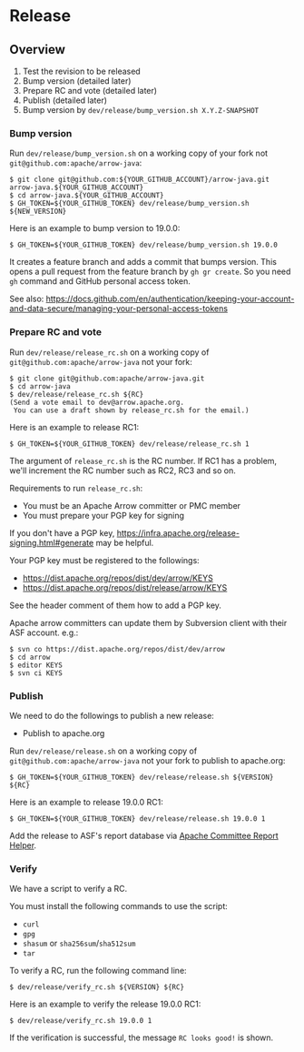 <!---
  Licensed to the Apache Software Foundation (ASF) under one
  or more contributor license agreements.  See the NOTICE file
  distributed with this work for additional information
  regarding copyright ownership.  The ASF licenses this file
  to you under the Apache License, Version 2.0 (the
  "License"); you may not use this file except in compliance
  with the License.  You may obtain a copy of the License at

    http://www.apache.org/licenses/LICENSE-2.0

  Unless required by applicable law or agreed to in writing,
  software distributed under the License is distributed on an
  "AS IS" BASIS, WITHOUT WARRANTIES OR CONDITIONS OF ANY
  KIND, either express or implied.  See the License for the
  specific language governing permissions and limitations
  under the License.
-->

# Release

## Overview

  1. Test the revision to be released
  2. Bump version (detailed later)
  3. Prepare RC and vote (detailed later)
  4. Publish (detailed later)
  5. Bump version by `dev/release/bump_version.sh X.Y.Z-SNAPSHOT`

### Bump version

Run `dev/release/bump_version.sh` on a working copy of your fork not
`git@github.com:apache/arrow-java`:

```console
$ git clone git@github.com:${YOUR_GITHUB_ACCOUNT}/arrow-java.git arrow-java.${YOUR_GITHUB_ACCOUNT}
$ cd arrow-java.${YOUR_GITHUB_ACCOUNT}
$ GH_TOKEN=${YOUR_GITHUB_TOKEN} dev/release/bump_version.sh ${NEW_VERSION}
```

Here is an example to bump version to 19.0.0:

```
$ GH_TOKEN=${YOUR_GITHUB_TOKEN} dev/release/bump_version.sh 19.0.0
```

It creates a feature branch and adds a commit that bumps version. This
opens a pull request from the feature branch by `gh gr create`. So you
need `gh` command and GitHub personal access token.

See also:
https://docs.github.com/en/authentication/keeping-your-account-and-data-secure/managing-your-personal-access-tokens

### Prepare RC and vote

Run `dev/release/release_rc.sh` on a working copy of
`git@github.com:apache/arrow-java` not your fork:

```console
$ git clone git@github.com:apache/arrow-java.git
$ cd arrow-java
$ dev/release/release_rc.sh ${RC}
(Send a vote email to dev@arrow.apache.org.
 You can use a draft shown by release_rc.sh for the email.)
```

Here is an example to release RC1:

```console
$ GH_TOKEN=${YOUR_GITHUB_TOKEN} dev/release/release_rc.sh 1
```

The argument of `release_rc.sh` is the RC number. If RC1 has a
problem, we'll increment the RC number such as RC2, RC3 and so on.

Requirements to run `release_rc.sh`:

  * You must be an Apache Arrow committer or PMC member
  * You must prepare your PGP key for signing

If you don't have a PGP key,
https://infra.apache.org/release-signing.html#generate may be helpful.

Your PGP key must be registered to the followings:

  * https://dist.apache.org/repos/dist/dev/arrow/KEYS
  * https://dist.apache.org/repos/dist/release/arrow/KEYS

See the header comment of them how to add a PGP key.

Apache arrow committers can update them by Subversion client with
their ASF account. e.g.:

```console
$ svn co https://dist.apache.org/repos/dist/dev/arrow
$ cd arrow
$ editor KEYS
$ svn ci KEYS
```

### Publish

We need to do the followings to publish a new release:

  * Publish to apache.org

Run `dev/release/release.sh` on a working copy of
`git@github.com:apache/arrow-java` not your fork to publish to
apache.org:

```console
$ GH_TOKEN=${YOUR_GITHUB_TOKEN} dev/release/release.sh ${VERSION} ${RC}
```

Here is an example to release 19.0.0 RC1:

```console
$ GH_TOKEN=${YOUR_GITHUB_TOKEN} dev/release/release.sh 19.0.0 1
```

Add the release to ASF's report database via [Apache Committee Report
Helper](https://reporter.apache.org/addrelease.html?arrow).

### Verify

We have a script to verify a RC.

You must install the following commands to use the script:

  * `curl`
  * `gpg`
  * `shasum` or `sha256sum`/`sha512sum`
  * `tar`

To verify a RC, run the following command line:

```console
$ dev/release/verify_rc.sh ${VERSION} ${RC}
```

Here is an example to verify the release 19.0.0 RC1:

```console
$ dev/release/verify_rc.sh 19.0.0 1
```

If the verification is successful, the message `RC looks good!` is shown.
